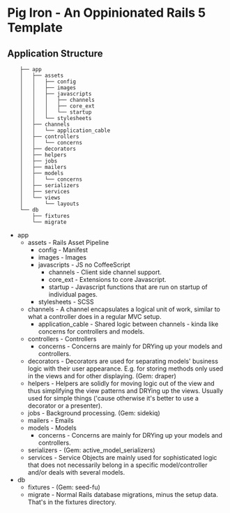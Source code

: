 # Pig Iron - An Oppinionated Rails 5 Template


## Application Structure

		├── app
		│   ├── assets
		│   │   ├── config
		│   │   ├── images
		│   │   ├── javascripts
		│   │   │   ├── channels
		│   │   │   ├── core_ext
		│   │   │   └── startup
		│   │   └── stylesheets
		│   ├── channels
		│   │   └── application_cable
		│   ├── controllers
		│   │   └── concerns
		│   ├── decorators
		│   ├── helpers
		│   ├── jobs
		│   ├── mailers
		│   ├── models
		│   │   └── concerns
		│   ├── serializers
		│   ├── services
		│   └── views
		│       └── layouts
		└── db
		    ├── fixtures
		    └── migrate

 * app
    * assets - Rails Asset Pipeline
        * config - Manifest
        * images - Images
        * javascripts - JS no CoffeeScript
            * channels - Client side channel support.
            * core_ext - Extensions to core Javascript.
            * startup - Javascript functions that are run on startup of individual pages.
        * stylesheets - SCSS
    * channels - A channel encapsulates a logical unit of work, similar to what a controller does in a regular MVC setup.
        * application_cable - Shared logic between channels - kinda like concerns for controllers and models.
    * controllers - Controllers
        * concerns - Concerns are mainly for DRYing up your models and controllers.
    * decorators - Decorators are used for separating models' business logic with their user appearance. E.g. for storing methods only used in the views and for other displaying. (Gem: draper)
    * helpers - Helpers are solidly for moving logic out of the view and thus simplifying the view patterns and DRYing up the views. Usually used for simple things ('cause otherwise it's better to use a decorator or a presenter).
    * jobs - Background processing. (Gem: sidekiq)
    * mailers - Emails
    * models - Models
        * concerns - Concerns are mainly for DRYing up your models and controllers.
    * serializers -  (Gem: active_model_serializers)
    * services - Service Objects are mainly used for sophisticated logic that does not necessarily belong in a specific model/controller and/or deals with several models.
 * db
    * fixtures -  (Gem: seed-fu)
    * migrate - Normal Rails database migrations, minus the setup data.  That's in the fixtures directory.
